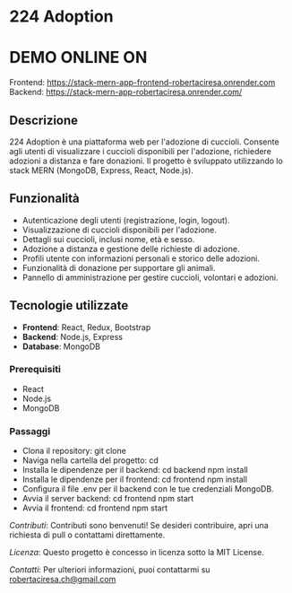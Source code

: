 # 224 Adoption

# DEMO ONLINE ON 
Frontend: https://stack-mern-app-frontend-robertaciresa.onrender.com
Backend: https://stack-mern-app-robertaciresa.onrender.com/

## Descrizione
224 Adoption è una piattaforma web per l'adozione di cuccioli. 
Consente agli utenti di visualizzare i cuccioli disponibili per l'adozione, richiedere adozioni a distanza e fare donazioni. 
Il progetto è sviluppato utilizzando lo stack MERN (MongoDB, Express, React, Node.js).

## Funzionalità
- Autenticazione degli utenti (registrazione, login, logout).
- Visualizzazione di cuccioli disponibili per l'adozione.
- Dettagli sui cuccioli, inclusi nome, età e sesso.
- Adozione a distanza e gestione delle richieste di adozione.
- Profili utente con informazioni personali e storico delle adozioni.
- Funzionalità di donazione per supportare gli animali.
- Pannello di amministrazione per gestire cuccioli, volontari e adozioni.

## Tecnologie utilizzate
- **Frontend**: React, Redux, Bootstrap
- **Backend**: Node.js, Express
- **Database**: MongoDB

### Prerequisiti
- React
- Node.js
- MongoDB

### Passaggi
- Clona il repository:
   git clone <URL-del-repository>
- Naviga nella cartella del progetto:
cd <nome-cartella>
- Installa le dipendenze per il backend:
cd backend
npm install
- Installa le dipendenze per il frontend:
cd frontend
npm install
- Configura il file .env per il backend con le tue credenziali MongoDB.
- Avvia il server backend:
cd frontend
npm start
- Avvia il frontend:
cd frontend
npm start

*Contributi*: 
Contributi sono benvenuti! Se desideri contribuire, apri una richiesta di pull o contattami direttamente.

*Licenza*: 
Questo progetto è concesso in licenza sotto la MIT License.

*Contatti*: 
Per ulteriori informazioni, puoi contattarmi su robertaciresa.ch@gmail.com
